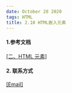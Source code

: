 ```yaml
---
date: October 28 2020
tags: HTML
title: 2.10 HTML嵌入元素
---
```


#### 1.参考文档

[[二、HTML 元素]](https://web-dolphin.github.io/2020/10/28/HTML/Tutorial/%E4%BA%8C%E3%80%81HTML%20%E5%85%83%E7%B4%A0/)

#### 2. 联系方式

[[Email]](yuanmin8888@outlook.com)
